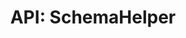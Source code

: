 ---
comment: "/**\n * The helpers class for Schemas\n *\n * @memberof HashBrown.Server.Helpers\n */"
meta:
    range:
        - 551
        - 13579
    filename: SchemaHelper.js
    lineno: 20
    columnno: 0
    path: /home/mrzapp/Development/Web/hashbrown-cms/src/Server/Helpers
    code:
        id: astnode100069885
        name: SchemaHelper
        type: ClassDeclaration
        paramnames: []
classdesc: 'The helpers class for Schemas'
memberof: HashBrown.Server.Helpers
name: SchemaHelper
longname: HashBrown.Server.Helpers.SchemaHelper
kind: class
scope: static
methods:
    -
        comment: "/**\n     * Gets a list of native schema objects\n     *\n     * @returns {Promise} Array of Schemas\n     */"
        meta:
            range:
                - 713
                - 3487
            filename: SchemaHelper.js
            lineno: 26
            columnno: 4
            path: /home/mrzapp/Development/Web/hashbrown-cms/src/Server/Helpers
            code:
                id: astnode100069889
                name: SchemaHelper.getNativeSchemas
                type: MethodDefinition
                paramnames: []
            vars:
                "": null
        description: 'Gets a list of native schema objects'
        returns:
            -
                type:
                    names:
                        - Promise
                description: 'Array of Schemas'
        name: getNativeSchemas
        longname: HashBrown.Server.Helpers.SchemaHelper.getNativeSchemas
        kind: function
        memberof: HashBrown.Server.Helpers.SchemaHelper
        scope: static
        params: []
    -
        comment: "/**\n     * Gets a list of all custom schema objects\n     *\n     * @param {String} project\n     * @param {String} environment\n     *\n     * @returns {Promise} Array of Schemas\n     */"
        meta:
            range:
                - 3684
                - 4289
            filename: SchemaHelper.js
            lineno: 105
            columnno: 4
            path: /home/mrzapp/Development/Web/hashbrown-cms/src/Server/Helpers
            code:
                id: astnode100070064
                name: SchemaHelper.getCustomSchemas
                type: MethodDefinition
                paramnames:
                    - project
                    - environment
            vars:
                "": null
        description: 'Gets a list of all custom schema objects'
        params:
            -
                type:
                    names:
                        - String
                name: project
            -
                type:
                    names:
                        - String
                name: environment
        returns:
            -
                type:
                    names:
                        - Promise
                description: 'Array of Schemas'
        name: getCustomSchemas
        longname: HashBrown.Server.Helpers.SchemaHelper.getCustomSchemas
        kind: function
        memberof: HashBrown.Server.Helpers.SchemaHelper
        scope: static
    -
        comment: "/**\n     * Gets a list of all schema objects\n     *\n     * @param {String} project\n     * @param {String} environment\n     *\n     * @returns {Promise} Array of Schemas\n     */"
        meta:
            range:
                - 4475
                - 4911
            filename: SchemaHelper.js
            lineno: 134
            columnno: 4
            path: /home/mrzapp/Development/Web/hashbrown-cms/src/Server/Helpers
            code:
                id: astnode100070136
                name: SchemaHelper.getAllSchemas
                type: MethodDefinition
                paramnames:
                    - project
                    - environment
            vars:
                "": null
        description: 'Gets a list of all schema objects'
        params:
            -
                type:
                    names:
                        - String
                name: project
            -
                type:
                    names:
                        - String
                name: environment
        returns:
            -
                type:
                    names:
                        - Promise
                description: 'Array of Schemas'
        name: getAllSchemas
        longname: HashBrown.Server.Helpers.SchemaHelper.getAllSchemas
        kind: function
        memberof: HashBrown.Server.Helpers.SchemaHelper
        scope: static
    -
        comment: "/**\n     * Checks whether a Schema id belongs to a native schema\n     *\n     * @param {String} id\n     *\n     * @returns {Boolean} isNative\n     */"
        meta:
            range:
                - 5069
                - 5564
            filename: SchemaHelper.js
            lineno: 154
            columnno: 4
            path: /home/mrzapp/Development/Web/hashbrown-cms/src/Server/Helpers
            code:
                id: astnode100070188
                name: SchemaHelper.isNativeSchema
                type: MethodDefinition
                paramnames:
                    - id
            vars:
                "": null
        description: 'Checks whether a Schema id belongs to a native schema'
        params:
            -
                type:
                    names:
                        - String
                name: id
        returns:
            -
                type:
                    names:
                        - Boolean
                description: isNative
        name: isNativeSchema
        longname: HashBrown.Server.Helpers.SchemaHelper.isNativeSchema
        kind: function
        memberof: HashBrown.Server.Helpers.SchemaHelper
        scope: static
    -
        comment: "/**\n     * Gets a native Schema by id\n     *\n     * @param {String} id\n     *\n     * @returns {Promise} Schema\n     */"
        meta:
            range:
                - 5693
                - 6878
            filename: SchemaHelper.js
            lineno: 181
            columnno: 4
            path: /home/mrzapp/Development/Web/hashbrown-cms/src/Server/Helpers
            code:
                id: astnode100070237
                name: SchemaHelper.getNativeSchema
                type: MethodDefinition
                paramnames:
                    - id
            vars:
                "": null
        description: 'Gets a native Schema by id'
        params:
            -
                type:
                    names:
                        - String
                name: id
        returns:
            -
                type:
                    names:
                        - Promise
                description: Schema
        name: getNativeSchema
        longname: HashBrown.Server.Helpers.SchemaHelper.getNativeSchema
        kind: function
        memberof: HashBrown.Server.Helpers.SchemaHelper
        scope: static
    -
        comment: "/**\n     * Gets a Schema by id\n     *\n     * @param {String} project\n     * @param {String} environment\n     * @param {String} id\n     *\n     * @return {Promise} Schema\n     */"
        meta:
            range:
                - 7065
                - 8121
            filename: SchemaHelper.js
            lineno: 221
            columnno: 4
            path: /home/mrzapp/Development/Web/hashbrown-cms/src/Server/Helpers
            code:
                id: astnode100070356
                name: SchemaHelper.getSchemaById
                type: MethodDefinition
                paramnames:
                    - project
                    - environment
                    - id
            vars:
                "": null
        description: 'Gets a Schema by id'
        params:
            -
                type:
                    names:
                        - String
                name: project
            -
                type:
                    names:
                        - String
                name: environment
            -
                type:
                    names:
                        - String
                name: id
        returns:
            -
                type:
                    names:
                        - Promise
                description: Schema
        name: getSchemaById
        longname: HashBrown.Server.Helpers.SchemaHelper.getSchemaById
        kind: function
        memberof: HashBrown.Server.Helpers.SchemaHelper
        scope: static
    -
        comment: "/**\n     * Gets all parent fields\n     *\n     * @param {String} project\n     * @param {String} environment\n     * @param {String} id\n     *\n     * @returns {Promise} Schema with all aprent fields\n     */"
        meta:
            range:
                - 8338
                - 9469
            filename: SchemaHelper.js
            lineno: 267
            columnno: 4
            path: /home/mrzapp/Development/Web/hashbrown-cms/src/Server/Helpers
            code:
                id: astnode100070475
                name: SchemaHelper.getSchemaWithParentFields
                type: MethodDefinition
                paramnames:
                    - project
                    - environment
                    - id
            vars:
                "": null
        description: 'Gets all parent fields'
        params:
            -
                type:
                    names:
                        - String
                name: project
            -
                type:
                    names:
                        - String
                name: environment
            -
                type:
                    names:
                        - String
                name: id
        returns:
            -
                type:
                    names:
                        - Promise
                description: 'Schema with all aprent fields'
        name: getSchemaWithParentFields
        longname: HashBrown.Server.Helpers.SchemaHelper.getSchemaWithParentFields
        kind: function
        memberof: HashBrown.Server.Helpers.SchemaHelper
        scope: static
    -
        comment: "/**\n     * Removes a Schema object by id\n     *\n     * @param {String} project\n     * @param {String} environment\n     * @param {String} id\n     *\n     * @return {Promise} Promise\n     */"
        meta:
            range:
                - 9672
                - 11626
            filename: SchemaHelper.js
            lineno: 308
            columnno: 4
            path: /home/mrzapp/Development/Web/hashbrown-cms/src/Server/Helpers
            code:
                id: astnode100070580
                name: SchemaHelper.removeSchemaById
                type: MethodDefinition
                paramnames:
                    - project
                    - environment
                    - id
            vars:
                "": null
        description: 'Removes a Schema object by id'
        params:
            -
                type:
                    names:
                        - String
                name: project
            -
                type:
                    names:
                        - String
                name: environment
            -
                type:
                    names:
                        - String
                name: id
        returns:
            -
                type:
                    names:
                        - Promise
                description: Promise
        name: removeSchemaById
        longname: HashBrown.Server.Helpers.SchemaHelper.removeSchemaById
        kind: function
        memberof: HashBrown.Server.Helpers.SchemaHelper
        scope: static
    -
        comment: "/**\n     * Sets a schema object by id\n     *\n     * @param {String} project\n     * @param {String} environment\n     * @param {Number} id\n     * @param {Object} schema\n     * @param {Boolean} create\n     *\n     * @return {Promise} Resulting Schema\n     */"
        meta:
            range:
                - 11895
                - 12819
            filename: SchemaHelper.js
            lineno: 379
            columnno: 4
            path: /home/mrzapp/Development/Web/hashbrown-cms/src/Server/Helpers
            code:
                id: astnode100070737
                name: SchemaHelper.setSchemaById
                type: MethodDefinition
                paramnames:
                    - project
                    - environment
                    - id
                    - schema
                    - create
            vars:
                "": null
        description: 'Sets a schema object by id'
        params:
            -
                type:
                    names:
                        - String
                name: project
            -
                type:
                    names:
                        - String
                name: environment
            -
                type:
                    names:
                        - Number
                name: id
            -
                type:
                    names:
                        - Object
                name: schema
            -
                type:
                    names:
                        - Boolean
                name: create
                defaultvalue: false
        returns:
            -
                type:
                    names:
                        - Promise
                description: 'Resulting Schema'
        name: setSchemaById
        longname: HashBrown.Server.Helpers.SchemaHelper.setSchemaById
        kind: function
        memberof: HashBrown.Server.Helpers.SchemaHelper
        scope: static
    -
        comment: "/**\n     * Creates a new Schema\n     *\n     * @param {String} project\n     * @param {String} environment\n     * @param {Schema} parentSchema\n     *\n     * @returns {Promise} Created Schema\n     */"
        meta:
            range:
                - 13026
                - 13577
            filename: SchemaHelper.js
            lineno: 422
            columnno: 4
            path: /home/mrzapp/Development/Web/hashbrown-cms/src/Server/Helpers
            code:
                id: astnode100070843
                name: SchemaHelper.createSchema
                type: MethodDefinition
                paramnames:
                    - project
                    - environment
                    - parentSchema
            vars:
                "": null
        description: 'Creates a new Schema'
        params:
            -
                type:
                    names:
                        - String
                name: project
            -
                type:
                    names:
                        - String
                name: environment
            -
                type:
                    names:
                        - Schema
                name: parentSchema
        returns:
            -
                type:
                    names:
                        - Promise
                description: 'Created Schema'
        name: createSchema
        longname: HashBrown.Server.Helpers.SchemaHelper.createSchema
        kind: function
        memberof: HashBrown.Server.Helpers.SchemaHelper
        scope: static
shortname: SchemaHelper
layout: docPage
permalink: /docs/hashbrown/server/helpers/schemahelper/
title: 'API: SchemaHelper'
description: 'The helpers class for Schemas'

---